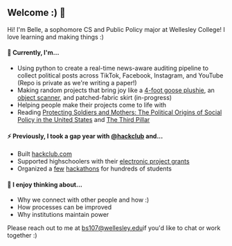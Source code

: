 ## Welcome :) 👋
Hi! I'm Belle, a sophomore CS and Public Policy major at Wellesley College! I love learning and making things :)

#### 👀 Currently, I'm...
- Using python to create a real-time news-aware auditing pipeline to collect political posts across TikTok, Facebook, Instagram, and YouTube (Repo is private as we're writing a paper!)
- Making random projects that bring joy like a [4-foot goose plushie](https://cloud-r5vloorda-hack-club-bot.vercel.app/0screenshot_2024-09-27_at_7.36.59_pm.png), an [object scanner](https://youtube.com/shorts/BKz8F9wBCo4?si=YtKgHyjETSW4Zo11), and patched-fabric skirt (in-progress)
- Helping people make their projects come to life with 
- Reading [Protecting Soldiers and Mothers: The Political Origins of Social Policy in the United States](https://www.hup.harvard.edu/books/9780674717664) and [The Third Pillar](https://www.penguinrandomhouse.com/books/566369/the-third-pillar-by-raghuram-rajan/)

#### ⚡️ Previously, I took a gap year with [@hackclub](https://github.com/hackclub) and...
- Built [hackclub.com](https://hackclub.com)
- Supported highschoolers with their [electronic project grants](https://hackclub.com/winter)
- Organized a [few](https://github.com/hackclub/outernet) [hackathons](https://github.com/hackclub/days-of-service) for hundreds of students

#### 🤔 I enjoy thinking about...
- Why we connect with other people and how :)
- How processes can be improved
- Why institutions maintain power

Please reach out to me at [bs107@wellesley.edu](mailto:bs107@wellesley.edu)if you'd like to chat or work together :)
